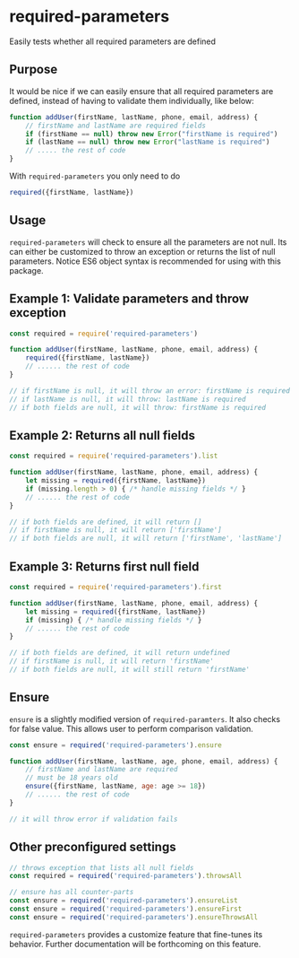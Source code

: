 # required-parameters
Easily tests whether all required parameters are defined


## Purpose

It would be nice if we can easily ensure that all required parameters are defined, instead of
having to validate them individually, like below:
```js
function addUser(firstName, lastName, phone, email, address) {
    // firstName and lastName are required fields
    if (firstName == null) throw new Error("firstName is required")
    if (lastName == null) throw new Error("lastName is required")
    // ..... the rest of code
}
```
With `required-parameters` you only need to do
```js
required({firstName, lastName})
```


## Usage

`required-parameters` will check to ensure all the parameters are not null.
Its can either be customized to throw an exception or returns the list of null parameters.
Notice ES6 object syntax is recommended for using with this package.


## Example 1: Validate parameters and throw exception

```js
const required = require('required-parameters')

function addUser(firstName, lastName, phone, email, address) {
    required({firstName, lastName})
    // ...... the rest of code
}

// if firstName is null, it will throw an error: firstName is required
// if lastName is null, it will throw: lastName is required
// if both fields are null, it will throw: firstName is required
```


## Example 2: Returns all null fields

```js
const required = require('required-parameters').list

function addUser(firstName, lastName, phone, email, address) {
    let missing = required({firstName, lastName})
    if (missing.length > 0) { /* handle missing fields */ }
    // ...... the rest of code
}

// if both fields are defined, it will return []
// if firstName is null, it will return ['firstName']
// if both fields are null, it will return ['firstName', 'lastName']
```


## Example 3: Returns first null field

```js
const required = require('required-parameters').first

function addUser(firstName, lastName, phone, email, address) {
    let missing = required({firstName, lastName})
    if (missing) { /* handle missing fields */ }
    // ...... the rest of code
}

// if both fields are defined, it will return undefined
// if firstName is null, it will return 'firstName'
// if both fields are null, it will still return 'firstName'
```


## Ensure

`ensure` is a slightly modified version of `required-paramters`. It also checks for false value. This allows user to perform comparison validation.

```js
const ensure = required('required-parameters').ensure

function addUser(firstName, lastName, age, phone, email, address) {
    // firstName and lastName are required
    // must be 18 years old
    ensure({firstName, lastName, age: age >= 18})
    // ...... the rest of code
}

// it will throw error if validation fails
```


## Other preconfigured settings

```js
// throws exception that lists all null fields
const required = required('required-parameters').throwsAll

// ensure has all counter-parts
const ensure = required('required-parameters').ensureList
const ensure = required('required-parameters').ensureFirst
const ensure = required('required-parameters').ensureThrowsAll
```

`required-parameters` provides a customize feature that fine-tunes its behavior. Further documentation will be forthcoming on this feature.